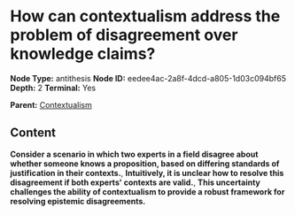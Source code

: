 # How can contextualism address the problem of disagreement over knowledge claims?

**Node Type:** antithesis
**Node ID:** eedee4ac-2a8f-4dcd-a805-1d03c094bf65
**Depth:** 2
**Terminal:** Yes

**Parent:** [Contextualism](contextualism.md)

## Content

**Consider a scenario in which two experts in a field disagree about whether someone knows a proposition, based on differing standards of justification in their contexts.**, **Intuitively, it is unclear how to resolve this disagreement if both experts' contexts are valid.**, **This uncertainty challenges the ability of contextualism to provide a robust framework for resolving epistemic disagreements.**
